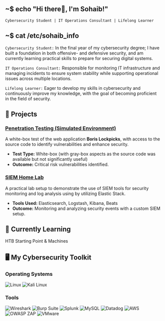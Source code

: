 ## ~$ echo "Hi there👋, I'm Sohaib!"
`Cybersecurity Student | IT Operations Consultant | Lifelong Learner`


## ~$ cat /etc/sohaib_info
`Cybersecurity Student:` In the final year of my cybersecurity degree; I have built a foundation in both offensive- and defensive security, and am currently learning practical skills to prepare for securing digital systems.

`IT Operations Consultant:` Responsible for monitoring IT infrastructure and managing incidents to ensure system stability while supporting operational issues across multiple locations.

`Lifelong Learner:` Eager to develop my skills in cybersecurity and continuously improve my knowledge, with the goal of becoming proficient in the field of security.

## 🚀 Projects

### [Penetration Testing (Simulated Environment)](https://github.com/sohaib2011/pentest-schoolVM)
A white-box test of the web application **Boris Lockpicks**, with access to the source code to identify vulnerabilities and enhance security.
- **Test Type:** White-box (with gray-box aspects as the source code was available but not significantly useful)
- **Outcome:** Critical risk vulnerabilities identified.

### [SIEM Home Lab](https://github.com/sohaib2011/SIEM-Home-Lab)
A practical lab setup to demonstrate the use of SIEM tools for security monitoring and log analysis using by utilizing Elastic Stack.
- **Tools Used:** Elasticsearch, Logstash, Kibana, Beats
- **Outcome:** Monitoring and analyzing security events with a custom SIEM setup.




## 🌱 Currently Learning
HTB Starting Point & Machines

## 🖥️ My Cybersecurity Toolkit

### Operating Systems
![Linux](https://img.shields.io/badge/Linux-%23FCC624?style=for-the-badge&logo=linux)
![Kali Linux](https://img.shields.io/badge/Kali%20Linux-%23557C94?style=for-the-badge&logo=kalilinux)

### Tools
![Wireshark](https://img.shields.io/badge/wireshark-blue?style=for-the-badge&logo=Wireshark)
![Burp Suite](https://img.shields.io/badge/Burpsuite-%23FF6633?style=for-the-badge&logo=burp%20suite)
![Splunk](https://img.shields.io/badge/Splunk-%231DB954?style=for-the-badge&logo=splunk)
![MySQL](https://img.shields.io/badge/mysql-%234479A1?style=for-the-badge&logo=mysql)
![Datadog](https://img.shields.io/badge/Datadog-%23632CA6?style=for-the-badge&logo=Datadog)
![AWS](https://img.shields.io/badge/AWS-%23232F3E?style=for-the-badge&logo=amazonwebservices)
![OWASP ZAP](https://img.shields.io/badge/OWASP%20ZAP-%2300549E?style=for-the-badge&logo=zap)
![VMware](https://img.shields.io/badge/VMware-%23607078?style=for-the-badge&logo=vmware)

